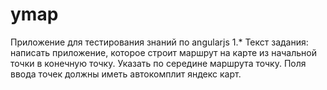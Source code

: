# ymap
Приложение для тестирования знаний по angularjs 1.* Текст задания: написать приложение, которое строит маршрут на карте из начальной точки в конечную точку. Указать по середине маршрута точку. Поля ввода точек должны иметь автокомплит яндекс карт.
